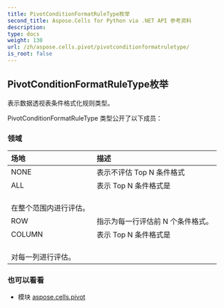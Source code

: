 ```yaml
---
title: PivotConditionFormatRuleType枚举
second_title: Aspose.Cells for Python via .NET API 参考资料
description:
type: docs
weight: 130
url: /zh/aspose.cells.pivot/pivotconditionformatruletype/
is_root: false
---
```

## PivotConditionFormatRuleType枚举
表示数据透视表条件格式化规则类型。



PivotConditionFormatRuleType 类型公开了以下成员：

### 领域
|场地|描述|
| :- | :- |
| NONE |表示不评估 Top N 条件格式|
| ALL |表示 Top N 条件格式是<br/>在整个范围内进行评估。|
| ROW |指示为每一行评估前 N 个条件格式。|
| COLUMN |表示 Top N 条件格式是<br/>对每一列进行评估。|



### 也可以看看
* 模块 [aspose.cells.pivot](..)
